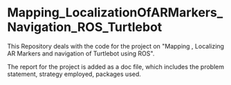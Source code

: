 # Mapping_LocalizationOfARMarkers_Navigation_ROS_Turtlebot

This Repository deals with the code for the project on "Mapping , Localizing AR Markers and navigation of Turtlebot using ROS".

The report for the project is added as a doc file, which includes the problem statement, strategy employed, packages used.
